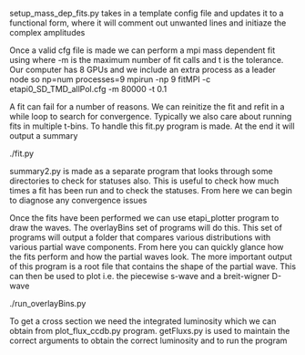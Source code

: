 setup_mass_dep_fits.py takes in a template config file and updates it to a functional form, where it will comment out 
unwanted lines and initiaze the complex amplitudes

Once a valid cfg file is made we can perform a mpi mass dependent fit using where -m is the maximum number of fit calls
and t is the tolerance. Our computer has 8 GPUs and we include an extra process as a leader node so np=num processes=9
mpirun -np 9 fitMPI -c etapi0_SD_TMD_allPol.cfg -m 80000 -t 0.1

A fit can fail for a number of reasons. We can reinitize the fit and refit in a while loop to search for convergence. Typically
we also care about running fits in multiple t-bins. To handle this fit.py program is made. At the end it will output a summary

./fit.py

summary2.py is made as a separate program that looks through some directories to check for statuses also. This is useful to check
how much times a fit has been run and to check the statuses. From here we can begin to diagnose any convergence issues

Once the fits have been performed we can use etapi_plotter program to draw the waves. The overlayBins set of programs will do this.
This set of programs will output a folder that compares various distributions with various partial wave components. From here you 
can quickly glance how the fits perform and how the partial waves look. The more important output of this program is a root file
that contains the shape of the partial wave. This can then be used to plot i.e. the piecewise s-wave and a breit-wigner D-wave 

./run_overlayBins.py

To get a cross section we need the integrated luminosity which we can obtain from plot_flux_ccdb.py program. getFluxs.py is
used to maintain the correct arguments to obtain the correct luminosity and to run the program


